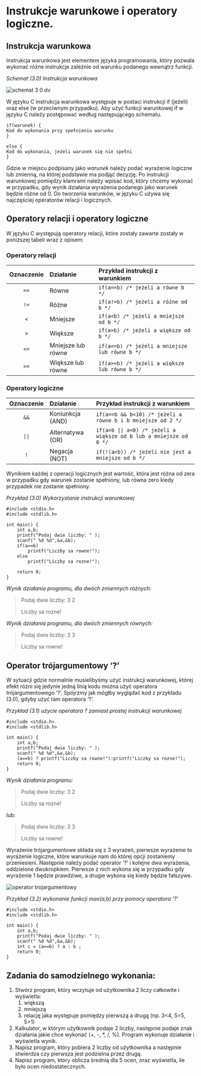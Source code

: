 # Instrukcje warunkowe i operatory logiczne.
## Instrukcja warunkowa
Instrukcja warunkowa jest elementem języka programowania, który pozwala wykonać różne instrukcje zależnie od warunku podanego wewnątrz funkcji.

*Schemat (3.0) Instrukcja warunkowa*

![schemat 3 0 dv](https://user-images.githubusercontent.com/71324202/137342944-262366dd-0d01-4f00-a22b-a11ca58f84a7.png)

W języku C instrukcja warunkowa występuje w postaci instrukcji if (jeżeli) oraz else (w przeciwnym przypadku). Aby użyć funkcji warunkowej if w języku C należy postępować według następującego schematu.

```
if(warunek) { 
Kod do wykonania przy spełnieniu warunku
}

else { 
Kod do wykonania, jeżeli warunek się nie spełni
}
```

Gdzie w miejscu podpisany jako *warunek* należy podać wyrażenie logiczne lub zmienną, na której podstawie ma podjąć decyzję. Po instrukcji warunkowej pomiędzy klamrami należy wpisać kod, który chcemy wykonać w przypadku, gdy wynik działania wyrażenia podanego jako warunek będzie różne od 0. Do tworzenia warunków, w języku C używa się najczęściej operatorów relacji i logicznych. 

## Operatory relacji i operatory logiczne
W języku C występują operatory relacji, które zostały zawarte zostały w poniższej tabeli wraz z opisem:


### Operatory relacji
|Oznaczenie|Działanie|Przykład instrukcji z warunkiem|
| :-: | :----- | :------ |
|`==`|Równe|```if(a==b) /* jeżeli a równe b */ ```|
|`!=`|Różne|```if(a!=b) /* jeżeli a różne od b */ ```|
|`<`|Mniejsze|```if(a<b) /* jeżeli a mniejsze od b */  ```|
|`>`|Większe|```if(a>b) /* jeżeli a większe od b */  ```|
|`<=`|Mniejsze lub równe|```if(a<=b) /* jeżeli a mniejsze lub równe b */ ```|
|`>=`|Większe lub równe |```if(a>=b) /* jeżeli a większe lub równe b */ ```|


### Operatory logiczne
|Oznaczenie|Działanie|Przykład instrukcji z warunkiem|
| :-: | :----- | :------ |
|`&&`|Koniunkcja (AND)|```if(a==b && b<10) /* jeżeli a równe b i b mniejsze od 2 */ ```|
|`\|\|`|Alternatywa (OR)|```if(a>b \|\| a<0) /* jeżeli a większe od b lub a mniejsze od 0 */``` |
|`!`|Negacja (NOT)|```if(!(a<b)) /* jeżeli nie jest a mniejsze od b */ ```|

Wynikiem każdej z operacji logicznych jest wartość, która jest różna od zera w przypadku gdy warunek zostanie spełniony, lub równa zero kiedy przypadek nie zostanie spełniony. 

*Przykład (3.0) Wykorzystanie instrukcji warunkowej*

```
#include <stdio.h>
#include <stdlib.h>

int main() {
	int a,b;
	printf("Podaj dwie liczby: " );
	scanf(" %d %d",&a,&b);
	if(a==b)
		printf("Liczby sa rowne!");
	else 
		printf("Liczby sa rozne!");
	
	return 0;
}
```

*Wynik działania programu, dla dwóch zmiennych różnych:*

> Podaj dwie liczby: 3 2
>
> Liczby sa rozne!

*Wynik działania programu, dla dwóch zmiennych równych:*

> Podaj dwie liczby: 3 3
>
> Liczby sa rowne!

## Operator trójargumentowy ‘?’
W sytuacji gdzie normalnie musielibyśmy użyć instrukcji warunkowej, której efekt różni się jedynie jedną linią kodu można użyć operatora trójargumentowego ‘?’. Spójrzmy jak mógłby wyglądać kod z przykładu (3.0), gdyby użyć tam operatora ‘?’. 

*Przykład (3.1) użycie operatora ? zamiast prostej instrukcji warunkowej*
```
#include <stdio.h>
#include <stdlib.h>

int main() {
	int a,b;
	printf("Podaj dwie liczby: " );
	scanf(" %d %d",&a,&b);
	(a==b) ? printf("Liczby sa rowne!"):printf("Liczby sa rozne!");
	return 0;
}
```

*Wynik działania programu:*

> Podaj dwie liczby: 3 2
>
> Liczby sa rozne!

*lub:*

> Podaj dwie liczby: 3 3
>
> Liczby sa rowne!


Wyrażenie trójargumentowe składa się z 3 wyrażeń, pierwsze wyrażenie to wyrażenie logiczne, które warunkuje nam do której opcji zostaniemy przeniesieni. Następnie należy podać operator ‘?’ i kolejne dwa wyrażenia, oddzielone dwukropkiem. Pierwsze z nich wykona się w przypadku gdy wyrażenie 1 będzie prawdziwe, a drugie wykona się kiedy będzie fałszywe.

![operator trojargumentowy](https://user-images.githubusercontent.com/71324202/137337596-ca472807-799f-4232-b0dd-8a384cf82130.png)


*Przykład (3.2) wykonanie funkcji max(a,b) przy pomocy operatora ‘?’*

```
#include <stdio.h>
#include <stdlib.h>

int main() {
	int a,b;
	printf("Podaj dwie liczby: " );
	scanf(" %d %d",&a,&b);
	int c = (a==b) ? a : b ;
	return 0;
}
``` 


## Zadania do samodzielnego wykonania:
1. Stwórz program, który wczytuje od użytkownika 2 liczy całkowite i wyświetla:
   1. większą
   1. mniejszą
   1. relację jaka występuje pomiędzy pierwszą a drugą (np. 3<4, 5=5, 5>1)
1. Kalkulator, w którym użytkownik podaje 2 liczby, następnie podaje znak działania jakie chce wykonać (+, -, \*, /, %). Program wykonuje działanie i wyświetla wynik.
1. Napisz program, który pobiera 2 liczby od użytkownika a następnie stwierdza czy pierwsza jest podzielna przez drugą.
1. Napisz program, który oblicza średnią dla 5 ocen, oraz wyświetla, ile było ocen niedostatecznych.


